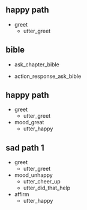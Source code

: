 ## happy path
* greet
  - utter_greet
  
## bible
* ask_chapter_bible
 - action_response_ask_bible

## happy path
* greet
  - utter_greet
* mood_great
  - utter_happy
## sad path 1
* greet
  - utter_greet
* mood_unhappy
  - utter_cheer_up
  - utter_did_that_help
* affirm
  - utter_happy